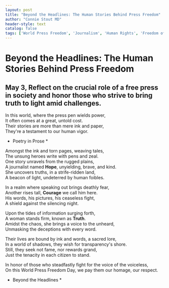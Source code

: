 ```yaml
---
layout: post
title: "Beyond the Headlines: The Human Stories Behind Press Freedom"
author: "Connie Stout MD"
header-style: text
catalog: false
tags: ['World Press Freedom', 'Journalism', 'Human Rights', 'Freedom of Speech', 'Press Freedom Day']
---
```


# Beyond the Headlines: The Human Stories Behind Press Freedom  

## May 3, Reflect on the crucial role of a free press in society and honor those who strive to bring truth to light amid challenges.  

In this world, where the press pen wields power,  
It often comes at a great, untold cost.  
Their stories are more than mere ink and paper,  
They're a testament to our human vigor.  

* Poetry in Prose *  

Amongst the ink and torn pages, weaving tales,  
The unsung heroes write with pens and zeal.  
One story unravels from the rugged plains,  
A journalist named **Hope**, unyielding, brave, and kind.  
She uncovers truths, in a strife-ridden land,  
A beacon of light, undeterred by human foibles.  

In a realm where speaking out brings deathly fear,  
Another rises tall, **Courage** we call him here.  
His words, his pictures, his ceaseless fight,  
A shield against the silencing night.  

Upon the tides of information surging forth,  
A woman stands firm, known as **Truth**.  
Amidst the chaos, she brings a voice to the unheard,  
Unmasking the deceptions with every word.  

Their lives are bound by ink and words, a sacred lore,  
In a world of shadows, they wish for transparency's shore.  
Still, they seek not fame, nor rewards grand,  
Just the tenacity in each citizen to stand.  

In honor of those who steadfastly fight for the voice of the voiceless,  
On this World Press Freedom Day, we pay them our homage, our respect.  

* Beyond the Headlines *  